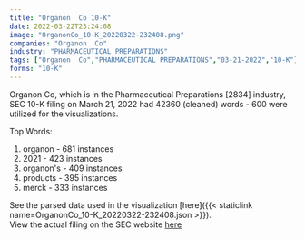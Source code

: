 ```yaml
---
title: "Organon  Co 10-K"
date: 2022-03-22T23:24:08
image: "OrganonCo_10-K_20220322-232408.png"
companies: "Organon  Co"
industry: "PHARMACEUTICAL PREPARATIONS"
tags: ["Organon  Co","PHARMACEUTICAL PREPARATIONS","03-21-2022","10-K"]
forms: "10-K"
---
```

Organon  Co, which is in the Pharmaceutical Preparations [2834] industry, SEC 10-K filing on March 21, 2022 had 42360 (cleaned) words - 600 were utilized for the visualizations.

Top Words:
1. organon - 681 instances
2. 2021 - 423 instances
3. organon's - 409 instances
4. products - 395 instances
5. merck - 333 instances


See the parsed data used in the visualization [here]({{< staticlink name=OrganonCo_10-K_20220322-232408.json >}}).  
View the actual filing on the SEC website [here](https://www.sec.gov/Archives/edgar/data/1821825/0001821825-22-000002.txt)